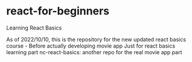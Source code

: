 # react-for-beginners
Learning React Basics

As of 2022/10/10, this is the repository for the new updated react basics course - Before actually developing movie app
Just for react basics learning part
nc-react-basics: another repo for the real movie app part
